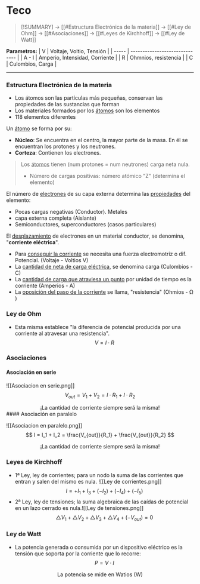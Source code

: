 # Teco
> [!SUMMARY]
> -> [[#Estructura Electrónica de la materia]]
> -> [[#Ley de Ohm]]
> -> [[#Asociaciones]]
> -> [[#Leyes de Kirchhoff]]
> -> [[#Ley de Watt]]

**Parametros:**
| V     | Voltaje, Voltio, Tensión       |
| ----- | ------------------------------ |
| A - I | Amperio, Intensidad, Corriente |
| R     | Ohmnios, resistencia           |
| C     | Culombios, Carga               |

---
### Estructura Electrónica de la materia
- Los átomos son las partículas más pequeñas, conservan las propiedades de las sustancias que forman
- Los materiales formados por los <u>átomos</u> son los elementos
- 118 elementos diferentes

Un <u>átomo</u> se forma por su:
- **Núcleo**: Se encuentra en el centro, la mayor parte de la masa. En él se encuentran los protones y los neutrones.
- **Corteza**: Contienen los electrones. 

>Los <u>átomos</u> tienen (num protones = num neutrones) carga neta nula.
>- Número de cargas positivas: número atómico "Z" (determina el elemento)

El número de <u>electrones</u> de su capa externa determina las <u>propiedades</u> del elemento:
- Pocas cargas negativas (Conductor). Metales
- capa externa completa (Aislante)
- Semiconductores, superconductores (casos particulares)

El <u>desplazamiento</u> de electrones en un material conductor, se denomina, "**corriente eléctrica**".
- Para <u>conseguir la corriente</u> se necesita una fuerza electromotriz o dif. Potencial. (Voltaje - Voltios V)
- La <u>cantidad de neta de carga eléctrica</u>, se denomina carga (Culombios - C)
- La <u>cantidad de carga que atraviesa un punto</u> por unidad de tiempo es la corriente (Amperios - A)
- La <u>oposición del paso de la corriente</u> se llama, "resistencia" (Ohmios - Ω )

### Ley de Ohm
- Esta misma establece "la diferencia de potencial producida por una corriente al atravesar una resistencia".
$$ V = I \cdot R $$
### Asociaciones
#### Asociación en serie

![[Asociacion en serie.png]]
$$ V_{out} = V_1 + V_2 = I \cdot R_1 + I \cdot R_2 $$
<center>¡La cantidad de corriente siempre será la misma!</center>
#### Asociación en paralelo

![[Asociacion en paralelo.png]]
$$ I = I_1 + I_2 = \frac{V_{out}}{R_1} + \frac{V_{out}}{R_2} $$
<center>¡La cantidad de corriente siempre será la misma!</center>

### Leyes de Kirchhoff
- 1ª Ley, ley de corrientes; para un nodo la suma de las corrientes que entran y salen del mismo es nula.
![[Ley de corrientes.png]]
$$ I = +I_1 + I_3 + (-I_2) + (-I_4) + (-I_5) $$
- 2ª Ley, ley de tensiones; la suma algebraica de las caídas de potencial en un lazo cerrado es nula.![[Ley de tensiones.png]]
$$ \triangle V_1 + \triangle V_2 + \triangle V_3 + \triangle V_4 + (-V_{out}) = 0 $$
### Ley de Watt
- La potencia generada o consumida por un dispositivo eléctrico es la tensión que soporta por la corriente que lo recorre:
$$ P = V \cdot I $$
<center>La potencia se mide en Watios (W)</center>
